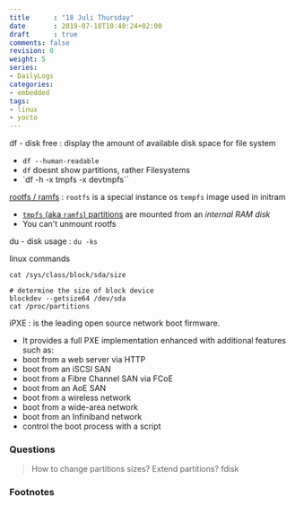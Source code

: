 ```yaml
---
title      : "18 Juli Thursday"
date       : 2019-07-18T10:40:24+02:00
draft      : true
comments: false
revision: 0
weight: 5
series:
- DailyLogs
categories:
- embedded
tags:
- linux
- yocto
---
```


df - disk free
: display the amount of available disk space for file system
* `df --human-readable`
* `df` doesnt show partitions, rather Filesystems
* `df -h -x tmpfs -x devtmpfs``

[rootfs / ramfs][1]
: `rootfs` is a special instance os `tempfs` image used in initram
* [`tmpfs` (aka `ramfs`) partitions][1] are mounted from an *internal RAM disk*
* You can't unmount rootfs

du - disk usage
: `du -ks`

linux commands

```
cat /sys/class/block/sda/size

# determine the size of block device
blockdev --getsize64 /dev/sda
cat /proc/partitions
```


iPXE
: is the leading open source network boot firmware.
* It provides a full PXE implementation enhanced with additional features such as:
* boot from a web server via HTTP
* boot from an iSCSI SAN
* boot from a Fibre Channel SAN via FCoE
* boot from an AoE SAN
* boot from a wireless network
* boot from a wide-area network
* boot from an Infiniband network
* control the boot process with a script

### Questions

> How to change partitions sizes? Extend partitions?
> fdisk
>



### Footnotes

[1]: https://www.kernel.org/doc/Documentation/filesystems/ramfs-rootfs-initramfs.txt
[^2]:
